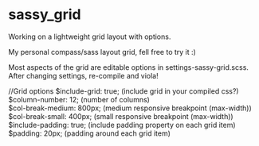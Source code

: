 # sassy_grid
Working on a lightweight grid layout with options.

My personal compass/sass layout grid, fell free to try it :)

Most aspects of the grid are editable options in settings-sassy-grid.scss.
After changing settings, re-compile and viola!

//Grid options
$include-grid: true; (include grid in your compiled css?) <br />
$column-number: 12; (number of columns) <br />
$col-break-medium: 800px; (medium responsive breakpoint (max-width)) <br />
$col-break-small: 400px; (small responsive breakpoint (max-width)) <br />
$include-padding: true; (include padding property on each grid item) <br />
$padding: 20px; (padding around each grid item) <br />
